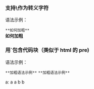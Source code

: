 ### 支持\作为转义字符
语法示例：

`**如何加粗**`  
**如何加粗** 

### 用\`包含代码块（类似于 html 的 pre)
语法示例：

```**加粗语法示例**```
`**加粗语法示例**`

a:
a 
a
b
b

